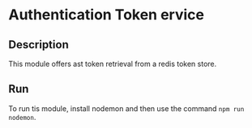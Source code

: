 # Authentication Token ervice
## Description 
This module offers ast token retrieval from a redis token store.

## Run
To run tis module, install nodemon and then use the command `npm run nodemon`. 
